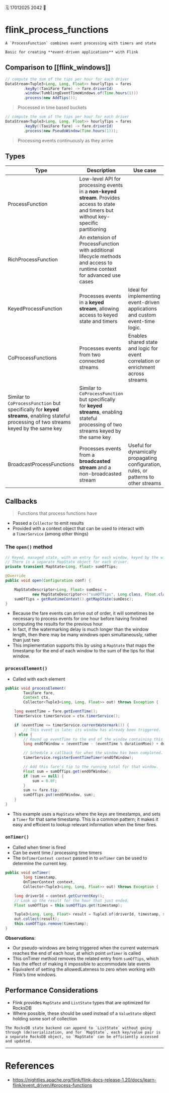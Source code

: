 🗓️ 17012025 2042
📎

# flink_process_functions

```ad-abstract
A `ProcessFunction` combines event processing with timers and state

Basic for creating **event-driven applications** with Flink
```

## Comparison to [[flink_windows]]
```java
// compute the sum of the tips per hour for each driver
DataStream<Tuple3<Long, Long, Float>> hourlyTips = fares
        .keyBy((TaxiFare fare) -> fare.driverId)
        .window(TumblingEventTimeWindows.of(Time.hours(1)))
        .process(new AddTips());
```
> Processed in time based buckets

```java
// compute the sum of the tips per hour for each driver
DataStream<Tuple3<Long, Long, Float>> hourlyTips = fares
        .keyBy((TaxiFare fare) -> fare.driverId)
        .process(new PseudoWindow(Time.hours(1)));
```
> Processing events continuously as they arrive

## Types

| Type                                                                                                                                     | Description                                                                                                                              | Use case                                                                              |
| ---------------------------------------------------------------------------------------------------------------------------------------- | ---------------------------------------------------------------------------------------------------------------------------------------- | ------------------------------------------------------------------------------------- |
| ProcessFunction                                                                                                                          | Low-level API for processing events in a **non-keyed stream**. Provides access to state and timers but without key-specific partitioning |                                                                                       |
| RichProcessFunction                                                                                                                      | An extension of ProcessFunction with additional lifecycle methods and access to runtime context for advanced use cases                   |                                                                                       |
| KeyedProcessFunction                                                                                                                     | Processes events in a **keyed stream**, allowing access to keyed state and timers                                                        | Ideal for implementing event-driven applications and custom event-time logic.         |
| CoProcessFunctions                                                                                                                       | Processes events from two connected streams                                                                                              | Enables shared state and logic for event correlation or enrichment across streams     |
| Similar to `CoProcessFunction` but specifically for **keyed streams**, enabling stateful processing of two streams keyed by the same key | Similar to `CoProcessFunction` but specifically for **keyed streams**, enabling stateful processing of two streams keyed by the same key |                                                                                       |
| BroadcastProcessFunctions                                                                                                                | Processes events from a **broadcasted stream** and a non-broadcasted stream                                                              | Useful for dynamically propagating configuration, rules, or patterns to other streams |

## Callbacks

> Functions that process functions have

- Passed a `Collector` to emit results
- Provided with a context object that can be used to interact with a `TimerService` (among other things)

### The `open()` method

```java
// Keyed, managed state, with an entry for each window, keyed by the window's end time.
// There is a separate MapState object for each driver.
private transient MapState<Long, Float> sumOfTips;

@Override
public void open(Configuration conf) {

    MapStateDescriptor<Long, Float> sumDesc =
            new MapStateDescriptor<>("sumOfTips", Long.class, Float.class);
    sumOfTips = getRuntimeContext().getMapState(sumDesc);
}
```

- Because the fare events can arrive out of order, it will sometimes be necessary to process events for one hour before having finished computing the results for the previous hour
- In fact, if the watermarking delay is much longer than the window length, then there may be many windows open simultaneously, rather than just two
- This implementation supports this by using a `MapState` that maps the timestamp for the end of each window to the sum of the tips for that window.



### `processElement()`
- Called with each element
```java
public void processElement(
        TaxiFare fare,
        Context ctx,
        Collector<Tuple3<Long, Long, Float>> out) throws Exception {

    long eventTime = fare.getEventTime();
    TimerService timerService = ctx.timerService();

    if (eventTime <= timerService.currentWatermark()) {
        // This event is late; its window has already been triggered.
    } else {
        // Round up eventTime to the end of the window containing this event.
        long endOfWindow = (eventTime - (eventTime % durationMsec) + durationMsec - 1);

        // Schedule a callback for when the window has been completed.
        timerService.registerEventTimeTimer(endOfWindow);

        // Add this fare's tip to the running total for that window.
        Float sum = sumOfTips.get(endOfWindow);
        if (sum == null) {
            sum = 0.0F;
        }
        sum += fare.tip;
        sumOfTips.put(endOfWindow, sum);
    }
}
```

- This example uses a `MapState` where the keys are timestamps, and sets a `Timer` for that same timestamp. This is a common pattern; it makes it easy and efficient to lookup relevant information when the timer fires.

### `onTimer()`
- Called when timer is fired
- Can be event time / processing time timers
- The `OnTimerContext context` passed in to `onTimer` can be used to determine the current key.

```java
public void onTimer(
        long timestamp, 
        OnTimerContext context, 
        Collector<Tuple3<Long, Long, Float>> out) throws Exception {

    long driverId = context.getCurrentKey();
    // Look up the result for the hour that just ended.
    Float sumOfTips = this.sumOfTips.get(timestamp);

    Tuple3<Long, Long, Float> result = Tuple3.of(driverId, timestamp, sumOfTips);
    out.collect(result);
    this.sumOfTips.remove(timestamp);
}
```

**Observations**:
- Our pseudo-windows are being triggered when the current watermark reaches the end of each hour, at which point `onTimer` is called
- This onTimer method removes the related entry from `sumOfTips`, which has the effect of making it impossible to accommodate late events
- Equivalent of setting the allowedLateness to zero when working with Flink’s time windows.
    

## Performance Considerations

- Flink provides `MapState` and `ListState` types that are optimized for RocksDB
- Where possible, these should be used instead of a `ValueState` object holding some sort of collection

```ad-info
The RocksDB state backend can append to `ListState` without going through (de)serialization, and for `MapState`, each key/value pair is a separate RocksDB object, so `MapState` can be efficiently accessed and updated.
```

---

# References
- https://nightlies.apache.org/flink/flink-docs-release-1.20/docs/learn-flink/event_driven/#process-functions